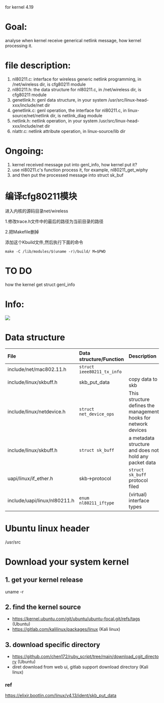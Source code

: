 for kernel 4.19

# Goal:
analyse when kernel receive generical netlink message, how kernel processing it.

# file description:
1. nl80211.c: interface for wireless generic netlink programming, in /net/wireless dir, is cfg80211 module 
2. nl80211.h: the data structure for nl80211.c, in /net/wireless dir, is cfg80211 module 
3. genetlink.h: genl data structure, in your system /usr/src/linux-head-xxx/include/net dir
4. genetlink.c: genl operation, the interface for nl80211.c, in linux-source/net/netlink dir, is netlink_diag module
5. netlink.h: netlink operation, in your system /usr/src/linux-head-xxx/include/net dir
6. nlattr.c: netlink attribute operation, in linux-source/lib dir

# Ongoing:
1. kernel received message put into genl_info, how kernel put it?
2. use nl80211.c's function process it, for example, nl80211_get_wiphy
3. and then put the processed message into struct sk_buf 


# 编译cfg80211模块
进入内核的源码目录net/wireless

1.修改trace.h文件中的最后的路径为当前目录的路径

2.把Makefile删掉

添加这个Kbuild文件,然后执行下面的命令

```make -C /lib/modules/$(uname -r)/build/ M=$PWD```

# TO DO
how the kernel get struct genl_info

# Info:
<img src="picture/Wifi-Sub-Sys.png"></img>

# Data structure
| File | Data structure/Function | Description | Link
| :---- | :---- | :---- | :---- |
| include/net/mac802.11.h | ```struct ieee80211_tx_info``` | | |
| include/linux/skbuff.h | skb_put_data | copy data to skb | |
| include/linux/netdevice.h | ```struct net_device_ops``` | This structure defines the management hooks for network devices | [link](https://elixir.bootlin.com/linux/latest/source/include/linux/netdevice.h#L1381) |
| include/linux/skbuff.h | ```struct sk_buff``` |  a metadata structure and does not hold any packet data | [link](https://elixir.bootlin.com/linux/latest/source/include/linux/skbuff.h#L1004) |
| uapi/linux/if_ether.h | skb->protocol | ```struct sk_buff``` protocol filed | [link](https://elixir.bootlin.com/linux/latest/source/include/uapi/linux/if_ether.h) |
| include/uapi/linux/nl80211.h | ```enum nl80211_iftype``` | (virtual) interface types | [link](https://elixir.bootlin.com/linux/latest/source/include/uapi/linux/nl80211.h#L3302) |
# Ubuntu linux header
/usr/src

# Download your system kernel 
## 1. get your kernel release
uname -r

## 2. find the kernel source 
* https://kernel.ubuntu.com/git/ubuntu/ubuntu-focal.git/refs/tags (Ubuntu)
* https://gitlab.com/kalilinux/packages/linux (Kali linux)

## 3. download specific directory
* https://github.com/chen172/ruby_script/tree/main/download_cgit_directory (Ubuntu)
* diret download from web ui, gitlab support download directory (Kali linux)

### ref
https://elixir.bootlin.com/linux/v4.13/ident/skb_put_data
